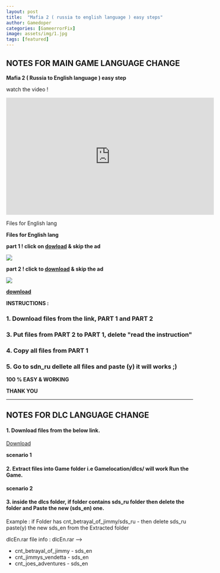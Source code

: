 ```yaml
---
layout: post
title:  "Mafia 2 ( russia to english language ) easy steps"
author: Gamedoper
categories: [GameerrorFix]
image: assets/img/1.jpg
tags: [featured]
---
```


## NOTES FOR MAIN GAME LANGUAGE CHANGE


**Mafia 2 ( Russia to English language ) easy step**

watch the video !

<iframe width="560" height="315" src="https://www.youtube.com/embed/S9UhaHJS8R4" frameborder="0" allow="accelerometer; autoplay; encrypted-media; gyroscope; picture-in-picture" allowfullscreen></iframe>

Files for English lang

**Files for English lang**

**part 1 ! click on  [dowload](http://www.mediafire.com/download/2xr2xjgdbda4o5u/PART+1.zip)  & skip the ad**

**[![](https://camo.githubusercontent.com/504334f3967c4810038866e52853b879a70061b8/68747470733a2f2f342e62702e626c6f6773706f742e636f6d2f2d76595679446573594139672f566978744d6b464d625a492f41414141414141414161732f3678756b7968495a6161512f733230302f446f776e6c616f642e706e67)](http://j.gs/7Ewl)[](https://draft.blogger.com/)**

**part 2 ! click to  [download](http://www.mediafire.com/file/ujbh9j3ho2sp6b3/PART_2.zip)  & skip the ad**

[![](https://camo.githubusercontent.com/504334f3967c4810038866e52853b879a70061b8/68747470733a2f2f342e62702e626c6f6773706f742e636f6d2f2d76595679446573594139672f566978744d6b464d625a492f41414141414141414161732f3678756b7968495a6161512f733230302f446f776e6c616f642e706e67)](http://j.gs/8skZ)

**[download](http://j.gs/8skZ)**

**INSTRUCTIONS :**

### 1.  Download files from the link, PART 1 and PART 2

### 3.  Put files from PART 2 to PART 1, delete "read the instruction"

### 4.  Copy all files from PART 1

### 5.  Go to sdn_ru dellete all files and paste (y) it will works ;)
        
**100 % EASY & WORKING**

**THANK YOU**

---

## NOTES FOR DLC LANGUAGE CHANGE

#### 1. Download files from the below link.

[Download](http://www.mediafire.com/file/ae0of9zks1v488u/dlcEn.rar/file)

**scenario 1**

#### 2. Extract files into Game folder i.e Gamelocation/dlcs/ will work Run the Game.

**scenario 2**

#### 3.  inside the dlcs folder, if folder contains sds_ru folder then delete the folder and Paste the new (sds_en) one.

Example : if Folder has cnt_betrayal_of_jimmy/sds_ru - then delete sds_ru 
paste(y) the new sds_en from the Extracted folder

dlcEn.rar file info :
dlcEn.rar -->
 - cnt_betrayal_of_jimmy - sds_en
 - cnt_jimmys_vendetta - sds_en
 - cnt_joes_adventures - sds_en


